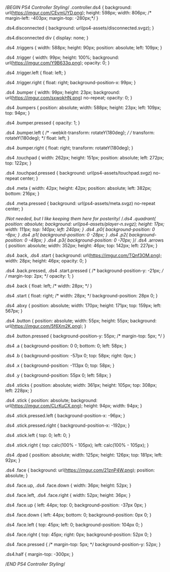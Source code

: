 /*BEGIN PS4 Controller Styling*/
.controller.ds4 {
    background: url(https://imgur.com/CEvmUYD.png);
    height: 598px;
    width: 806px;
    /*    margin-left: -403px;
        margin-top: -280px;*/
}

.ds4.disconnected {
    background: url(ps4-assets/disconnected.svgz);
}

.ds4.disconnected div {
    display: none;
}

.ds4 .triggers {
    width: 588px;
    height: 90px;
    position: absolute;
    left: 109px;
}

.ds4 .trigger {
    width: 99px;
    height: 100%;
    background: url(https://imgur.com/Y9B633q.png);
    opacity: 0;
}

.ds4 .trigger.left {
    float: left;
}

.ds4 .trigger.right {
    float: right;
    background-position-x: 99px;
}

.ds4 .bumper {
    width: 99px;
    height: 23px;
    background: url(https://imgur.com/sxwokHN.png) no-repeat;
    opacity: 0;
}

.ds4 .bumpers {
    position: absolute;
    width: 588px;
    height: 23px;
    left: 109px;
    top: 94px;
}

.ds4 .bumper.pressed {
    opacity: 1;
}

.ds4 .bumper.left {
    /* -webkit-transform: rotateY(180deg); */
    /* transform: rotateY(180deg); */
    float: left;
}

.ds4 .bumper.right {
    float: right;
    transform: rotateY(180deg);
}

.ds4 .touchpad {
    width: 262px;
    height: 151px;
    position: absolute;
    left: 272px;
    top: 122px;
}

.ds4 .touchpad.pressed {
    background: url(ps4-assets/touchpad.svgz) no-repeat center;
}

.ds4 .meta {
    width: 42px;
    height: 42px;
    position: absolute;
    left: 382px;
    bottom: 216px;
}

.ds4 .meta.pressed {
    background: url(ps4-assets/meta.svgz) no-repeat center;
}

/*Not needed, but I like keeping them here for posterity*/
/*.ds4 .quadrant{
position: absolute;
background: url(ps4-assets/player-n.svgz);
height: 17px;
width: 111px;
top: 140px;
left: 240px;
}
.ds4 .p0{
background-position: 0 -6px;
}
.ds4 .p1{
background-position: 0 -28px;
}
.ds4 .p2{
background-position: 0 -49px;
}
.ds4 .p3{
background-position: 0 -70px;
}*/
.ds4 .arrows {
    position: absolute;
    width: 352px;
    height: 46px;
    top: 142px;
    left: 227px;
}

.ds4 .back, .ds4 .start {
    background: url(https://imgur.com/TQnf3OM.png);
    width: 28px;
    height: 46px;
    opacity: 0;
}

.ds4 .back.pressed, .ds4 .start.pressed {
    /* background-position-y: -21px; */
    /* margin-top: 2px; */
    opacity: 1;
}

.ds4 .back {
    float: left;
    /* width: 28px; */
}

.ds4 .start {
    float: right;
    /* width: 28px; */
    background-position: 28px 0;
}

.ds4 .abxy {
    position: absolute;
    width: 170px;
    height: 171px;
    top: 159px;
    left: 567px;
}

.ds4 .button {
    position: absolute;
    width: 55px;
    height: 55px;
    background: url(https://imgur.com/5f6Xm2K.png);
}

.ds4 .button.pressed {
    background-position-y: 55px;
    /* margin-top: 5px; */
}

.ds4 .a {
    background-position: 0 0;
    bottom: 0;
    left: 58px;
}

.ds4 .b {
    background-position: -57px 0;
    top: 58px;
    right: 0px;
}

.ds4 .x {
    background-position: -113px 0;
    top: 58px;
}

.ds4 .y {
    background-position: 55px 0;
    left: 58px;
}

.ds4 .sticks {
    position: absolute;
    width: 361px;
    height: 105px;
    top: 308px;
    left: 228px;
}

.ds4 .stick {
    position: absolute;
    background: url(https://imgur.com/CLrKuCX.png);
    height: 94px;
    width: 94px;
}

.ds4 .stick.pressed.left {
    background-position-x: -96px;
}

.ds4 .stick.pressed.right {
    background-position-x: -192px;
}

.ds4 .stick.left {
    top: 0;
    left: 0;
}

.ds4 .stick.right {
    top: calc(100% - 105px);
    left: calc(100% - 105px);
}

.ds4 .dpad {
    position: absolute;
    width: 125px;
    height: 126px;
    top: 181px;
    left: 92px;
}

.ds4 .face {
    background: url(https://imgur.com/21znP4W.png);
    position: absolute;
}

.ds4 .face.up, .ds4 .face.down {
    width: 36px;
    height: 52px;
}

.ds4 .face.left, .ds4 .face.right {
    width: 52px;
    height: 36px;
}

.ds4 .face.up {
    left: 44px;
    top: 0;
    background-position: -37px 0px;
}

.ds4 .face.down {
    left: 44px;
    bottom: 0;
    background-position: 0px 0;
}

.ds4 .face.left {
    top: 45px;
    left: 0;
    background-position: 104px 0;
}

.ds4 .face.right {
    top: 45px;
    right: 0px;
    background-position: 52px 0;
}

.ds4 .face.pressed {
    /* margin-top: 5px; */
    background-position-y: 52px;
}

.ds4.half {
    margin-top: -300px;
}

/*END PS4 Controller Styling*/
